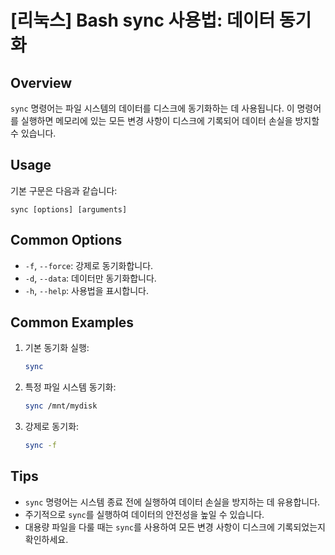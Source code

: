 # [리눅스] Bash sync 사용법: 데이터 동기화

## Overview
`sync` 명령어는 파일 시스템의 데이터를 디스크에 동기화하는 데 사용됩니다. 이 명령어를 실행하면 메모리에 있는 모든 변경 사항이 디스크에 기록되어 데이터 손실을 방지할 수 있습니다.

## Usage
기본 구문은 다음과 같습니다:
```
sync [options] [arguments]
```

## Common Options
- `-f`, `--force`: 강제로 동기화합니다.
- `-d`, `--data`: 데이터만 동기화합니다.
- `-h`, `--help`: 사용법을 표시합니다.

## Common Examples
1. 기본 동기화 실행:
   ```bash
   sync
   ```

2. 특정 파일 시스템 동기화:
   ```bash
   sync /mnt/mydisk
   ```

3. 강제로 동기화:
   ```bash
   sync -f
   ```

## Tips
- `sync` 명령어는 시스템 종료 전에 실행하여 데이터 손실을 방지하는 데 유용합니다.
- 주기적으로 `sync`를 실행하여 데이터의 안전성을 높일 수 있습니다.
- 대용량 파일을 다룰 때는 `sync`를 사용하여 모든 변경 사항이 디스크에 기록되었는지 확인하세요.